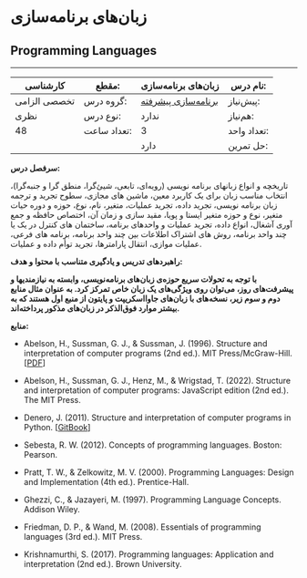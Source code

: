 # زبان‌های برنامه‌سازی
## Programming Languages
_______________________________________________________________________________
| کارشناسی     | مقطع:       | زبان‌های برنامه‌سازی                                                        | نام درس:    |
| ------------ | ----------- | --------------------------------------------------------------------------- | ----------- |
| تخصصی الزامی | گروه درس:   | [برنامه‌سازی پیشرفته](../docs/curriculum/mandatory/Advanced-Programming.md) | پیش‌نیاز:   |
| نظری         | نوع درس:    | ندارد                                                                       | هم‌نیاز:    |
| 48           | تعداد ساعت: | 3                                                                           | تعداد واحد: |
|              |             |  دارد                                                                       | حل تمرین:   |

**سرفصل درس:**

تاریخچه و انواع زبانهای برنامه نویسی (رویه‌ای، تابعی، شیئ‌گرا، منطق گرا و جنبه‌گرا)، انتخاب مناسب زبان برای یک کاربرد معین،  ماشین های مجازی، سطوح تجرید و ترجمه زبان برنامه نویسی، تجرید داده، تجرید عملیات، متغیر، نام، نوع، حوزه و دوره حیات متغیر، نوع و حوزه متغیر ایستا و پویا، مقید سازی و زمان آن، اختصاص حافظه و جمع آوری آشغال، انواع داده، تجرید عملیات و واحدهای برنامه، ساختمان های کنترل در یک یا چند واحد برنامه، روش های اشتراک اطلاعات بین چند واحد برنامه، برنامه های فرعی، عملیات موازی، انتقال پارامترها، تجرید توأم داده و عملیات.

**راهبردهای تدریس و یادگیری متناسب با محتوا و هدف:**

**با توجه به تحولات سریع حوزه‌ی زبان‌های برنامه‌نویسی، وابسته به نیازمندیها و پیشرفت‌های روز، می‌توان روی ویژگی‌های یک زبان خاص تمرکز کرد. به عنوان مثال منابع دوم و سوم زیر، نسخه‌های با زبان‌های جاوااسکریپت و پایتون از منبع اول هستند که به بیشتر موارد فوق‌الذکر در زبان‌های مذکور پرداخته‌اند.**

**منابع:**


- Abelson, H., Sussman, G. J., & Sussman, J. (1996). Structure and interpretation of computer programs (2nd ed.). MIT Press/McGraw-Hill. [[PDF](https://web.mit.edu/6.001/6.037/sicp.pdf)]

- Abelson, H., Sussman, G. J., Henz, M., & Wrigstad, T. (2022). Structure and interpretation of computer programs: JavaScript edition (2nd ed.). The MIT Press.

- Denero, J. (2011). Structure and interpretation of computer programs in Python. [[GitBook](https://wizardforcel.gitbooks.io/sicp-in-python/content/index.html)]

- Sebesta, R. W. (2012). Concepts of programming languages. Boston: Pearson.

- Pratt, T. W., & Zelkowitz, M. V. (2000). Programming Languages: Design and Implementation (4th ed.). Prentice-Hall.

- Ghezzi, C., & Jazayeri, M. (1997). Programming Language Concepts. Addison Wiley.

- Friedman, D. P., & Wand, M. (2008). Essentials of programming languages (3rd ed.). MIT Press.

- Krishnamurthi, S. (2017). Programming languages: Application and interpretation (2nd ed.). Brown University.

